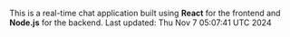 This is a real-time chat application built using **React** for the frontend and **Node.js** for the backend.
Last updated: Thu Nov  7 05:07:41 UTC 2024
